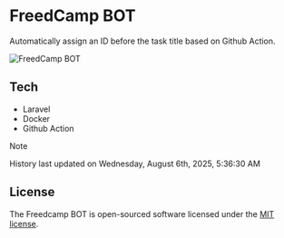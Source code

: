 # FreedCamp BOT

Automatically assign an ID before the task title based on Github Action.

![FreedCamp BOT](https://repository-images.githubusercontent.com/737932867/7d34798b-2680-471c-b089-a78a718d3d6a)

## Tech

- Laravel
- Docker
- Github Action

> [!NOTE]  
> History last updated on Wednesday, August 6th, 2025, 5:36:30 AM

## License

The Freedcamp BOT is open-sourced software licensed under the [MIT license](https://opensource.org/licenses/MIT).
